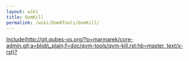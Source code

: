```yaml
---
layout: wiki
title: QvmKill
permalink: /wiki/Dom0Tools/QvmKill/
---
```


[Include(http://git.qubes-os.org/?p=marmarek/core-admin.git;a=blob\_plain;f=doc/qvm-tools/qvm-kill.rst;hb=master, text/x-rst)?](/wiki/Dom0Tools/Include(http%3A/git.qubes-os.org?p=marmarek/core-admin.git;a=blob_plain;f=doc/qvm-tools/qvm-kill.rst;hb=master,%20text/x-rst))
